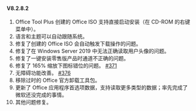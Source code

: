 #### V8.2.8.2

1. Office Tool Plus 创建的 Office ISO 支持直接启动安装（在 CD-ROM 的右键菜单中）。
2. 语言和主题可以自动跟随系统。
3. 修复了创建的 Office ISO 会自动触发下载操作的问题。
4. 修复了在 Windows Server 2019 中无法正确读取用户头像的问题。
5. 修复了一键安装零售版产品时通道不正确的问题。
6. 修复了 165% 缩放下图标错位的问题。 [#371](https://github.com/YerongAI/Office-Tool/issues/371)
7. 无障碍功能改善。 [#376](https://github.com/YerongAI/Office-Tool/issues/376)
8. 移除过时的 Office 官方卸载工具包。
9. 更新了 Office 应用程序首选项数据，支持读取更多类型的数据；率先完成了微软还没完成的事情。
10. 其他问题修复。

